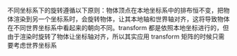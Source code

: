 
不同坐标系下的旋转遵循以下原则：物体顶点在本地坐标系中的排布恒不变，把物体渲染到另一个坐标系时，会旋转物体，让其本地轴和世界轴对齐，这将导致物体在不同世界坐标系中看起来的朝向不同。transform 都是依照本地坐标进行的，但由于渲染时旋转了物体让坐标轴对齐，所以其实应用 transform 矩阵的时候只需要考虑世界坐标系